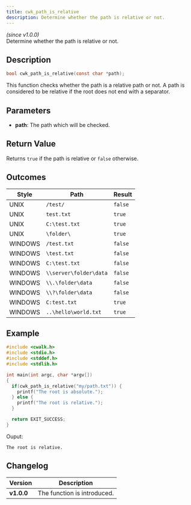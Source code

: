 ```yaml
---
title: cwk_path_is_relative
description: Determine whether the path is relative or not.
---
```


_(since v1.0.0)_  
Determine whether the path is relative or not.

## Description
```c
bool cwk_path_is_relative(const char *path);
```

This function checks whether the path is a relative path or not. A path is considered to be relative if the root does not end with a separator.

## Parameters
 * **path**: The path which will be checked.

## Return Value
Returns ``true`` if the path is relative or ``false`` otherwise.

## Outcomes

| Style   | Path                     | Result    |
|---------|--------------------------|-----------|
| UNIX    | ``/test/``               | ``false`` |
| UNIX    | ``test.txt``             | ``true``  |
| UNIX    | ``C:\test.txt``          | ``true``  |
| UNIX    | ``\folder\``             | ``true``  |
| WINDOWS | ``/test.txt``            | ``false`` |
| WINDOWS | ``\test.txt``            | ``false`` |
| WINDOWS | ``C:\test.txt``          | ``false`` |
| WINDOWS | ``\\server\folder\data`` | ``false`` |
| WINDOWS | ``\\.\folder\data``      | ``false`` |
| WINDOWS | ``\\?\folder\data``      | ``false`` |
| WINDOWS | ``C:test.txt``           | ``true``  |
| WINDOWS | ``..\hello\world.txt``   | ``true``  |

## Example
```c
#include <cwalk.h>
#include <stdio.h>
#include <stddef.h>
#include <stdlib.h>

int main(int argc, char *argv[])
{
  if(cwk_path_is_relative("my/path.txt")) {
    printf("The root is absolute.");
  } else {
    printf("The root is relative.");
  }

  return EXIT_SUCCESS;
}
```

Ouput:
```
The root is relative.
```

## Changelog

| Version    | Description                                            |
|------------|--------------------------------------------------------|
| **v1.0.0** | The function is introduced.                            |
